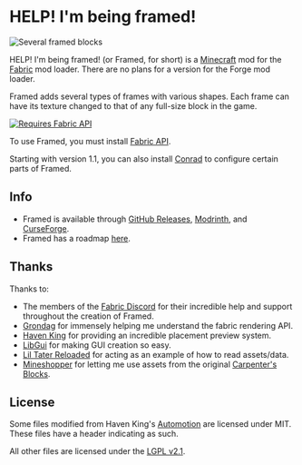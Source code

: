 # HELP! I'm being framed!

![Several framed blocks](assets/demo_640x360.png)

HELP! I'm being framed! (or Framed, for short) is a
[Minecraft](https://www.minecraft.net/) mod for the
[Fabric](https://fabricmc.net/use/) mod loader.
There are no plans for a version for the Forge mod loader.

Framed adds several types of frames with various shapes. Each
frame can have its texture changed to that of any full-size block in
the game.

[![Requires Fabric API](assets/fabric_api_banner.png)](https://www.curseforge.com/minecraft/mc-mods/fabric-api)

To use Framed, you must install [Fabric API](https://www.curseforge.com/minecraft/mc-mods/fabric-api).

Starting with version 1.1, you can also install [Conrad](https://www.curseforge.com/minecraft/mc-mods/conrad)
to configure certain parts of Framed.

## Info

- Framed is available through [GitHub Releases](https://github.com/alex5nader/Framed/releases),
[Modrinth](https://modrinth.com/mod/framed), and
[CurseForge](https://www.curseforge.com/minecraft/mc-mods/framed).
- Framed has a roadmap [here](https://github.com/alex5nader/Framed/projects/1).

## Thanks

Thanks to:
- The members of the [Fabric Discord](https://discord.gg/v6v4pMv) for their
incredible help and support throughout the creation of Framed.
- [Grondag](https://www.curseforge.com/members/grondagthebarbarian)
for immensely helping me understand the fabric rendering API.
- [Haven King](https://github.com/Hephaestus-Dev) for providing an incredible placement preview system.
- [LibGui](https://github.com/CottonMC/LibGui) for making GUI creation so easy.
- [Lil Tater Reloaded](https://www.curseforge.com/minecraft/mc-mods/lil-tater-reloaded)
for acting as an example of how to read assets/data.
- [Mineshopper](https://www.curseforge.com/members/mineshopper) for letting
me use assets from the original
[Carpenter's Blocks](https://www.curseforge.com/minecraft/mc-mods/carpenters-blocks).

## License

Some files modified from Haven King's
[Automotion](https://github.com/Hephaestus-Dev/Automotion) are licensed under
MIT. These files have a header indicating as such.

All other files are licensed
under the [LGPL v2.1](LICENSE.md).
